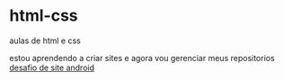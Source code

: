 # html-css
 aulas de html e css

 estou aprendendo a criar sites e agora vou gerenciar meus repositorios
<a href="https://douglasbezerra23.github.io/html-css/modulo1/desafio10/desafio.html">desafio de site android</a>